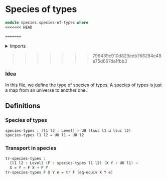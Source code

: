 # Species of types

```agda
module species.species-of-types where
<<<<<<< HEAD

=======
```

<details><summary>Imports</summary>

```agda
>>>>>>> 796439c910d829eeb768284e48e75d667da1fbb3
open import foundation.equivalences
open import foundation.identity-types
open import foundation.univalence
open import foundation.universe-levels
```

<<<<<<< HEAD
=======
</details>

>>>>>>> 796439c910d829eeb768284e48e75d667da1fbb3
### Idea

In this file, we define the type of species of types. A species of types is just
a map from an universe to another one.

## Definitions

### Species of types

```agda
species-types : (l1 l2 : Level) → UU (lsuc l1 ⊔ lsuc l2)
species-types l1 l2 = UU l1 → UU l2
```

### Transport in species

```agda
tr-species-types :
  {l1 l2 : Level} (F : species-types l1 l2) (X Y : UU l1) →
  X ≃ Y → F X → F Y
tr-species-types F X Y e = tr F (eq-equiv X Y e)
```
